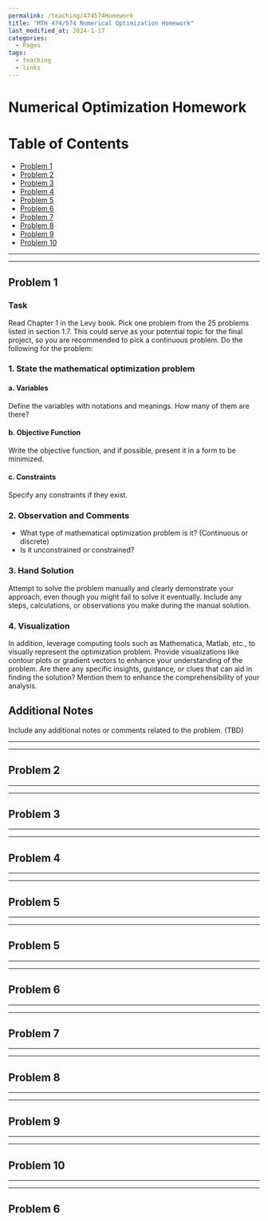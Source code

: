 ```yaml
---
permalink: /teaching/474574Homework
title: "MTH 474/574 Numerical Optimization Homework"
last_modified_at: 2024-1-17
categories:
  - Pages
tags:
  - teaching
  - links
---
```


# Numerical Optimization Homework

# Table of Contents

- [Problem 1](#problem-1)
- [Problem 2](#problem-2)
- [Problem 3](#problem-3)
- [Problem 4](#problem-4)
- [Problem 5](#problem-5)
- [Problem 6](#problem-6)
- [Problem 7](#problem-7)
- [Problem 8](#problem-8)
- [Problem 9](#problem-9)
- [Problem 10](#problem-10)



---
---
## Problem 1

### Task
Read Chapter 1 in the Levy book. Pick one problem from the 25 problems listed in section 1.7. This could serve as your potential topic for the final project, so you are recommended to pick a continuous problem. Do the following for the problem:

### 1. State the mathematical optimization problem

#### a. Variables
Define the variables with notations and meanings. How many of them are there?

#### b. Objective Function
Write the objective function, and if possible, present it in a form to be minimized.

#### c. Constraints
Specify any constraints if they exist.

### 2. Observation and Comments

- What type of mathematical optimization problem is it? (Continuous or discrete)
- Is it unconstrained or constrained?

### 3. Hand Solution

Attempt to solve the problem manually and clearly demonstrate your approach, even though you might fail to solve it eventually. Include any steps, calculations, or observations you make during the manual solution.


### 4. Visualization

In addition, leverage computing tools such as Mathematica, Matlab, etc., to visually represent the optimization problem. Provide visualizations like contour plots or gradient vectors to enhance your understanding of the problem. Are there any specific insights, guidance, or clues that can aid in finding the solution? Mention them to enhance the comprehensibility of your analysis.


## Additional Notes
Include any additional notes or comments related to the problem. (TBD)




---
---
## Problem 2





---
---
## Problem 3






---
---
## Problem 4







---
---
## Problem 5







---
---
## Problem 5







---
---
## Problem 6







---
---
## Problem 7







---
---
## Problem 8







---
---
## Problem 9







---
---
## Problem 10







---
---
## Problem 6
